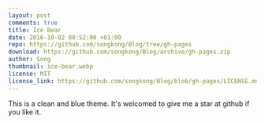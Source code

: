 ```yaml
---
layout: post
comments: true
title: Ice Bear
date: 2016-10-02 00:52:00 +01:00
repo: https://github.com/songkong/Blog/tree/gh-pages
download: https://github.com/songkong/Blog/archive/gh-pages.zip
author: Song
thumbnail: ice-bear.webp
license: MIT
license_link: https://github.com/songkong/Blog/blob/gh-pages/LICENSE.md
---
```


This is a clean and blue theme. It's welcomed to give me a star at github if you like it.
